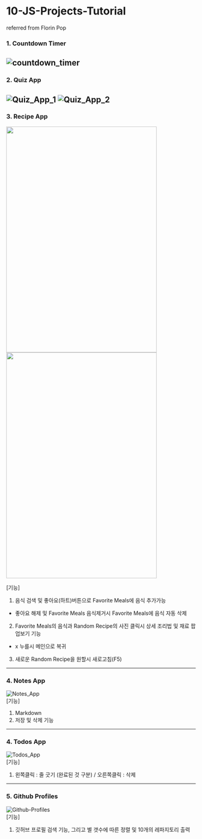 # 10-JS-Projects-Tutorial
 referred from Florin Pop

### 1. Countdown Timer
![countdown_timer](https://user-images.githubusercontent.com/56250064/120096589-4b0f0580-c167-11eb-881a-4609e1d33172.png)
------------

### 2. Quiz App
![Quiz_App_1](https://user-images.githubusercontent.com/56250064/120109102-fdb08980-c1a2-11eb-989a-86d73451ffd6.png)
![Quiz_App_2](https://user-images.githubusercontent.com/56250064/120109106-fee1b680-c1a2-11eb-828f-08b03a3e2dad.png)
------------

### 3. Recipe App
<p>
<img src="https://user-images.githubusercontent.com/56250064/120214955-22266780-c270-11eb-9848-1fe998efdeb0.png" height="600px" width="400">
<img src="https://user-images.githubusercontent.com/56250064/120214958-23579480-c270-11eb-881f-13b98f0981f6.png" height="600px" width="400">
</p>

[기능]
1. 음식 검색 및 좋아요(하트)버튼으로 Favorite Meals에 음식 추가가능
 + 좋아요 해제 및 Favorite Meals 음식제거시 Favorite Meals에 음식 자동 삭제
2. Favorite Meals의 음식과 Random Recipe의 사진 클릭시 상세 조리법 및 재료 팝업보기 기능
 + x 누를시 메인으로 복귀
3. 새로운 Random Recipe을 원할시 새로고침(F5) 
------------

### 4. Notes App
![Notes_App](https://user-images.githubusercontent.com/56250064/120292863-a247de00-c2ff-11eb-8314-14b5e421b938.png)
<br />
[기능]
1. Markdown
2. 저장 및 삭제 기능
------------

### 4. Todos App
![Todos_App](https://user-images.githubusercontent.com/56250064/120302264-afb59600-c308-11eb-8c90-86507e06e52b.png)
<br />
[기능]
1. 왼쪽클릭 : 줄 긋기 (완료된 것 구분) / 오른쪽클릭 : 삭제
------------

### 5. Github Profiles
![Github-Profiles](https://user-images.githubusercontent.com/56250064/120454197-a262df00-c3ce-11eb-816b-6e1b5d7ef7b2.png)
<br />
[기능]
1. 깃허브 프로필 검색 기능, 그리고 별 갯수에 따른 정렬 및 10개의 레파지토리 출력
